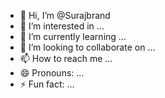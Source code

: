 - 👋 Hi, I’m @Surajbrand
- 👀 I’m interested in ...
- 🌱 I’m currently learning ...
- 💞️ I’m looking to collaborate on ...
- 📫 How to reach me ...
- 😄 Pronouns: ...
- ⚡ Fun fact: ...

<!---
Surajbrand/Surajbrand is a ✨ special ✨ repository because its `README.md` (this file) appears on your GitHub profile.
You can click the Preview link to take a look at your changes.
--->
